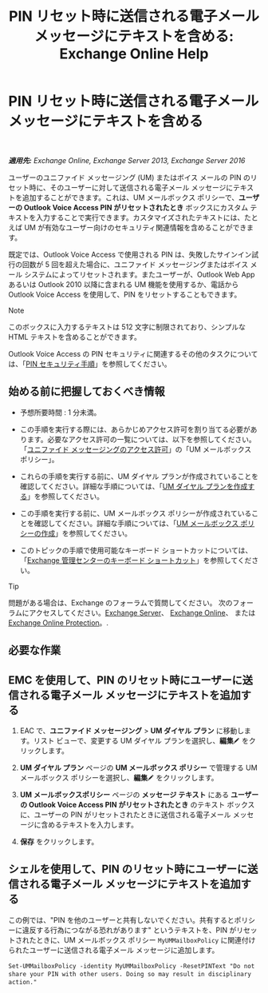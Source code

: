 ﻿---
title: 'PIN リセット時に送信される電子メール メッセージにテキストを含める: Exchange Online Help'
TOCTitle: PIN リセット時に送信される電子メール メッセージにテキストを含める
ms:assetid: f7a4d775-a588-412f-ac2c-11ab1a5c67eb
ms:mtpsurl: https://technet.microsoft.com/ja-jp/library/Bb201750(v=EXCHG.150)
ms:contentKeyID: 51407600
ms.date: 05/22/2018
mtps_version: v=EXCHG.150
ms.translationtype: HT
---

# PIN リセット時に送信される電子メール メッセージにテキストを含める

 

_**適用先:** Exchange Online, Exchange Server 2013, Exchange Server 2016_

ユーザーのユニファイド メッセージング (UM) またはボイス メールの PIN のリセット時に、そのユーザーに対して送信される電子メール メッセージにテキストを追加することができます。これは、UM メールボックス ポリシーで、<strong>ユーザーの Outlook Voice Access PIN がリセットされたとき</strong> ボックスにカスタム テキストを入力することで実行できます。カスタマイズされたテキストには、たとえば UM が有効なユーザー向けのセキュリティ関連情報を含めることができます。

既定では、Outlook Voice Access で使用される PIN は、失敗したサインイン試行の回数が 5 回を超えた場合に、ユニファイド メッセージングまたはボイス メール システムによってリセットされます。またユーザーが、Outlook Web App あるいは Outlook 2010 以降に含まれる UM 機能を使用するか、電話から Outlook Voice Access を使用して、PIN をリセットすることもできます。


> [!NOTE]
> このボックスに入力するテキストは 512 文字に制限されており、シンプルな HTML テキストを含めることができます。



Outlook Voice Access の PIN セキュリティに関連するその他のタスクについては、「[PIN セキュリティ手順](https://docs.microsoft.com/ja-jp/exchange/voice-mail-unified-messaging/set-outlook-voice-access-pin-security/pin-security-procedures)」を参照してください。

## 始める前に把握しておくべき情報

  - 予想所要時間 : 1 分未満。

  - この手順を実行する際には、あらかじめアクセス許可を割り当てる必要があります。必要なアクセス許可の一覧については、以下を参照してください。「[ユニファイド メッセージングのアクセス許可](unified-messaging-permissions-exchange-2013-help.md)」の「UM メールボックス ポリシー」。

  - これらの手順を実行する前に、UM ダイヤル プランが作成されていることを確認してください。詳細な手順については、「[UM ダイヤル プランを作成する](https://docs.microsoft.com/ja-jp/exchange/voice-mail-unified-messaging/connect-voice-mail-system/create-um-dial-plan)」を参照してください。

  - この手順を実行する前に、UM メールボックス ポリシーが作成されていることを確認してください。詳細な手順については、「[UM メールボックス ポリシーの作成](https://docs.microsoft.com/ja-jp/exchange/voice-mail-unified-messaging/set-up-voice-mail/create-um-mailbox-policy)」を参照してください。

  - このトピックの手順で使用可能なキーボード ショートカットについては、「[Exchange 管理センターのキーボード ショートカット](keyboard-shortcuts-in-the-exchange-admin-center-exchange-online-protection-help.md)」を参照してください。


> [!TIP]
> 問題がある場合は、Exchange のフォーラムで質問してください。 次のフォーラムにアクセスしてください。<A href="https://go.microsoft.com/fwlink/p/?linkid=60612">Exchange Server</A>、 <A href="https://go.microsoft.com/fwlink/p/?linkid=267542">Exchange Online</A>、 または <A href="https://go.microsoft.com/fwlink/p/?linkid=285351">Exchange Online Protection</A>。.



## 必要な作業

## EMC を使用して、PIN のリセット時にユーザーに送信される電子メール メッセージにテキストを追加する

1.  EAC で、<strong>ユニファイド メッセージング</strong> \> <strong>UM ダイヤル プラン</strong> に移動します。リスト ビューで、変更する UM ダイヤル プランを選択し、<strong>編集</strong>![編集アイコン](images/Bb124582.6f53ccb2-1f13-4c02-bea0-30690e6ea71d(EXCHG.150).gif "編集アイコン") をクリックします。

2.  <strong>UM ダイヤル プラン</strong> ページの <strong>UM メールボックス ポリシー</strong> で管理する UM メールボックス ポリシーを選択し、<strong>編集</strong>![編集アイコン](images/Bb124582.6f53ccb2-1f13-4c02-bea0-30690e6ea71d(EXCHG.150).gif "編集アイコン") をクリックします。

3.  <strong>UM メールボックスポリシー</strong> ページの <strong>メッセージ テキスト</strong> にある <strong>ユーザーの Outlook Voice Access PIN がリセットされたとき</strong> のテキスト ボックスに、ユーザーの PIN がリセットされたときに送信される電子メール メッセージに含めるテキストを入力します。

4.  <strong>保存</strong> をクリックします。

## シェルを使用して、PIN のリセット時にユーザーに送信される電子メール メッセージにテキストを追加する

この例では、"PIN を他のユーザーと共有しないでください。共有するとポリシーに違反する行為につながる恐れがあります" というテキストを、PIN がリセットされたときに、UM メールボックス ポリシー `MyUMMailboxPolicy` に関連付けられたユーザーに送信される電子メール メッセージに追加します。

    Set-UMMailboxPolicy -identity MyUMMailboxPolicy -ResetPINText "Do not share your PIN with other users. Doing so may result in disciplinary action."

